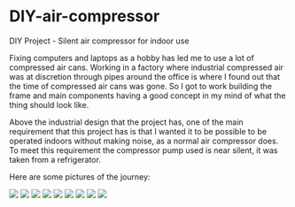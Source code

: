 # DIY-air-compressor
DIY Project - Silent air compressor for indoor use

Fixing computers and laptops as a hobby has led me to use a lot of compressed air cans. Working in a factory where industrial compressed air was at discretion through pipes around the office is where I found out that the time of compressed air cans was gone. So I got to work building the frame and main components having a good concept in my mind of what the thing should look like.

Above the industrial design that the project has, one of the main requirement that this project has is that I wanted it to be possible to be operated indoors without making noise, as a normal air compressor does. To meet this requirement the compressor pump used is near silent, it was taken from a refrigerator.

Here are some pictures of the journey:

<img src="Photos/IMG_4315.JPG">

<img src="Photos/IMG_4316.JPG">

<img src="Photos/IMG_4318.JPG">

<img src="Photos/IMG_4347.JPG">

<img src="Photos/IMG_4352.JPG">

<img src="Photos/IMG_4416.JPG">

<img src="Photos/IMG_4465.JPG">

<img src="Photos/IMG_4468.JPG">

<img src="Photos/IMG_4475.JPG">
